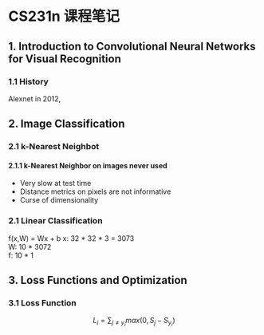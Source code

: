 # CS231n 课程笔记

## 1. Introduction to Convolutional Neural Networks for Visual Recognition
### 1.1 History
Alexnet in 2012,

## 2. Image Classification

### 2.1 k-Nearest Neighbot 

#### 2.1.1 k-Nearest Neighbor on images never used
- Very slow at test time
- Distance metrics on pixels are not informative
- Curse of dimensionality

### 2.1 Linear Classification

f(x,W) = Wx + b	
x: 32 * 32 * 3 = 3073	
W: 10 * 3072	
f: 10 * 1	

## 3. Loss Functions and Optimization

### 3.1 Loss Function

$$L_{i}=\sum_{j\neq y_{i}}max(0,S_{j}-S_{y_{i}})$$

